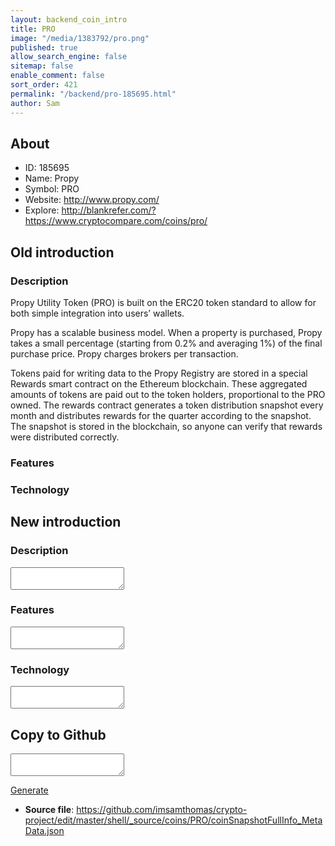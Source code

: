 ```yaml
---
layout: backend_coin_intro
title: PRO
image: "/media/1383792/pro.png"
published: true
allow_search_engine: false
sitemap: false
enable_comment: false
sort_order: 421
permalink: "/backend/pro-185695.html"
author: Sam
---
```


## About

- ID: 185695
- Name: Propy
- Symbol: PRO
- Website: http://www.propy.com/
- Explore: http://blankrefer.com/?https://www.cryptocompare.com/coins/pro/


## Old introduction

### Description

<p>Propy Utility Token (PRO) is built on the ERC20 token standard to allow for both simple integration into users’ wallets.</p><p>Propy has a scalable business model. When a property is purchased, Propy takes a small percentage (starting from 0.2% and averaging 1%) of the final purchase price. Propy charges brokers per transaction.</p><p>Tokens paid for writing data to the Propy Registry are stored in a special Rewards smart contract on the Ethereum blockchain. These aggregated amounts of tokens are paid out to the token holders, proportional to the PRO owned. The rewards contract generates a token distribution snapshot every month and distributes rewards for the quarter according to the snapshot. The snapshot is stored in the blockchain, so anyone can verify that rewards were distributed correctly.</p>

### Features


### Technology




## New introduction


### Description
<textarea id="meta_description" name="description"></textarea>

### Features
<textarea id="meta_features" name="features"></textarea>

### Technology
<textarea id="meta_technology" name="technology"></textarea>


## Copy to Github

<textarea id="coinsnapshotfullinfo_metadata"></textarea>

<a href="#gen" onclick="generateMetaDatJson()">Generate</a>

- **Source file**: <a href="https://github.com/imsamthomas/crypto-project/edit/master/shell/_source/coins/PRO/coinSnapshotFullInfo_MetaData.json">https://github.com/imsamthomas/crypto-project/edit/master/shell/_source/coins/PRO/coinSnapshotFullInfo_MetaData.json</a>

